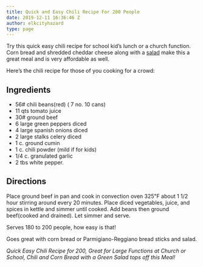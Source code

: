 ```yaml
---
title: Quick and Easy Chili Recipe For 200 People
date: 2019-12-11 16:36:46 Z
author: elkcityhazard
type: page
---
```


Try this quick easy chili recipe for school kid&#8217;s lunch or a church function. Corn bread and shredded cheddar cheese along with a <a href="/wordpress/vegetables-and-salad-recipes/" rel="noopener noreferrer" target="_blank">salad</a> make this a great meal and is very affordable as well.

Here&#8217;s the chili recipe for those of you cooking for a crowd:

## Ingredients

  * 56# chili beans(red) ( 7 no. 10 cans)
  * 11 qts tomato juice
  * 30# ground beef
  * 6 large green peppers diced
  * 4 large spanish onions diced
  * 2 large stalks celery diced
  * 1 c. ground cumin
  * 1 c. chili powder (mild if for kids)
  * 1/4 c. granulated garlic
  * 2 tbs white pepper.

## Directions

Place ground beef in pan and cook in convection oven 325&#8457; about 1 1/2 hour stirring around every 20 minutes. Place diced vegetables, juice, and spices in kettle and simmer until cooked. Add beans then ground beef(cooked and drained). Let simmer and serve.

Serves 180 to 200 people, how easy is that!

Goes great with corn bread or Parmigiano-Reggiano bread sticks and salad.

_Quick Easy Chili Recipe for 200, Great for Large Functions at Church or School, Chili and Corn Bread with a Green Salad tops off this Meal!_